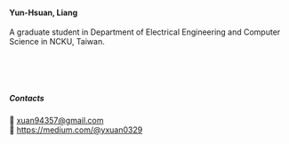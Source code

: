 #### Yun-Hsuan, Liang
A graduate student in Department of Electrical Engineering and Computer Science in NCKU, Taiwan.

<br><br><br>
#####  Contacts
📧 xuan94357@gmail.com <br>
:memo: https://medium.com/@yxuan0329
